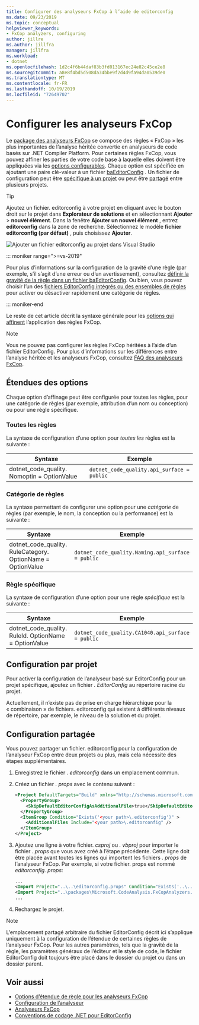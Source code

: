 ```yaml
---
title: Configurer des analyseurs FxCop à l’aide de editorconfig
ms.date: 09/23/2019
ms.topic: conceptual
helpviewer_keywords:
- FxCop analyzers, configuring
author: jillre
ms.author: jillfra
manager: jillfra
ms.workload:
- dotnet
ms.openlocfilehash: 1d2c4f6b44daf83b3fd013167ec24e82c45ce2e8
ms.sourcegitcommit: a8e8f4bd5d508da34bbe9f2d4d9fa94da0539de0
ms.translationtype: MT
ms.contentlocale: fr-FR
ms.lasthandoff: 10/19/2019
ms.locfileid: "72649702"
---
```

# <a name="configure-fxcop-analyzers"></a>Configurer les analyseurs FxCop

Le [package des analyseurs FxCop](install-fxcop-analyzers.md) se compose des règles « FxCop » les plus importantes de l’analyse héritée convertie en analyseurs de code basés sur .NET Compiler Platform. Pour certaines règles FxCop, vous pouvez affiner les parties de votre code base à laquelle elles doivent être appliquées via les [options configurables](fxcop-analyzer-options.md). Chaque option est spécifiée en ajoutant une paire clé-valeur à un fichier [baEditorConfig](https://editorconfig.org) . Un fichier de configuration peut être [spécifique à un projet](#per-project-configuration) ou peut être [partagé](#shared-configuration) entre plusieurs projets.

> [!TIP]
> Ajoutez un fichier. editorconfig à votre projet en cliquant avec le bouton droit sur le projet dans **Explorateur de solutions** et en sélectionnant **Ajouter**  > **nouvel élément**. Dans la fenêtre **Ajouter un nouvel élément** , entrez **editorconfig** dans la zone de recherche. Sélectionnez le modèle **fichier editorconfig (par défaut)** , puis choisissez **Ajouter**.
>
> ![Ajouter un fichier editorconfig au projet dans Visual Studio](media/add-editorconfig-file.png)

::: moniker range=">=vs-2019"

Pour plus d’informations sur la configuration de la gravité d’une règle (par exemple, s’il s’agit d’une erreur ou d’un avertissement), consultez [définir la gravité de la règle dans un fichier baEditorConfig](use-roslyn-analyzers.md#set-rule-severity-in-an-editorconfig-file). Ou bien, vous pouvez choisir l’un des [fichiers EditorConfig intégrés ou des ensembles de règles](analyzer-rule-sets.md) pour activer ou désactiver rapidement une catégorie de règles.

::: moniker-end

Le reste de cet article décrit la syntaxe générale pour les [options qui affinent](fxcop-analyzer-options.md) l’application des règles FxCop.

> [!NOTE]
> Vous ne pouvez pas configurer les règles FxCop héritées à l’aide d’un fichier EditorConfig. Pour plus d’informations sur les différences entre l’analyse héritée et les analyseurs FxCop, consultez [FAQ des analyseurs FxCop](fxcop-analyzers-faq.md).

## <a name="option-scopes"></a>Étendues des options

Chaque option d’affinage peut être configurée pour toutes les règles, pour une catégorie de règles (par exemple, attribution d’un nom ou conception) ou pour une règle spécifique.

### <a name="all-rules"></a>Toutes les règles

La syntaxe de configuration d’une option pour *toutes les* règles est la suivante :

|Syntaxe|Exemple|
|-|-|
| dotnet_code_quality. Nomoptin = OptionValue | `dotnet_code_quality.api_surface = public` |

### <a name="category-of-rules"></a>Catégorie de règles

La syntaxe permettant de configurer une option pour une *catégorie* de règles (par exemple, le nom, la conception ou la performance) est la suivante :

|Syntaxe|Exemple|
|-|-|
| dotnet_code_quality. RuleCategory. OptionName = OptionValue | `dotnet_code_quality.Naming.api_surface = public` |

### <a name="specific-rule"></a>Règle spécifique

La syntaxe de configuration d’une option pour une règle *spécifique* est la suivante :

|Syntaxe|Exemple|
|-|-|
| dotnet_code_quality. RuleId. OptionName = OptionValue | `dotnet_code_quality.CA1040.api_surface = public` |

## <a name="per-project-configuration"></a>Configuration par projet

Pour activer la configuration de l’analyseur basé sur EditorConfig pour un projet spécifique, ajoutez un fichier *. EditorConfig* au répertoire racine du projet.

Actuellement, il n’existe pas de prise en charge hiérarchique pour la « combinaison » de fichiers. editorconfig qui existent à différents niveaux de répertoire, par exemple, le niveau de la solution et du projet.

## <a name="shared-configuration"></a>Configuration partagée

Vous pouvez partager un fichier. editorconfig pour la configuration de l’analyseur FxCop entre deux projets ou plus, mais cela nécessite des étapes supplémentaires.

1. Enregistrez le fichier *. editorconfig* dans un emplacement commun.

2. Créez un fichier *. props* avec le contenu suivant :

   ```xml
   <Project DefaultTargets="Build" xmlns="http://schemas.microsoft.com/developer/msbuild/2003">
     <PropertyGroup>
       <SkipDefaultEditorConfigAsAdditionalFile>true</SkipDefaultEditorConfigAsAdditionalFile>
     </PropertyGroup>
     <ItemGroup Condition="Exists('<your path>\.editorconfig')" >
       <AdditionalFiles Include="<your path>\.editorconfig" />
     </ItemGroup>
   </Project>
   ```

3. Ajoutez une ligne à votre fichier. *csproj* ou *. vbproj* pour importer le fichier *. props* que vous avez créé à l’étape précédente. Cette ligne doit être placée avant toutes les lignes qui importent les fichiers *. props* de l’analyseur FxCop. Par exemple, si votre fichier. props est nommé *editorconfig. props*:

   ```xml
   ...
   <Import Project="..\..\editorconfig.props" Condition="Exists('..\..\editorconfig.props')" />
   <Import Project="..\packages\Microsoft.CodeAnalysis.FxCopAnalyzers.2.6.3\build\Microsoft.CodeAnalysis.FxCopAnalyzers.props" Condition="Exists('..\packages\Microsoft.CodeAnalysis.FxCopAnalyzers.2.6.3\build\Microsoft.CodeAnalysis.FxCopAnalyzers.props')" />
   ...
   ```

4. Rechargez le projet.

> [!NOTE]
> L’emplacement partagé arbitraire du fichier EditorConfig décrit ici s’applique uniquement à la configuration de l’étendue de certaines règles de l’analyseur FxCop. Pour les autres paramètres, tels que la gravité de la règle, les paramètres généraux de l’éditeur et le style de code, le fichier EditorConfig doit toujours être placé dans le dossier du projet ou dans un dossier parent.

## <a name="see-also"></a>Voir aussi

- [Options d’étendue de règle pour les analyseurs FxCop](fxcop-analyzer-options.md)
- [Configuration de l’analyseur](https://github.com/dotnet/roslyn-analyzers/blob/master/docs/Analyzer%20Configuration.md)
- [Analyseurs FxCop](install-fxcop-analyzers.md)
- [Conventions de codage .NET pour EditorConfig](../ide/editorconfig-code-style-settings-reference.md)
